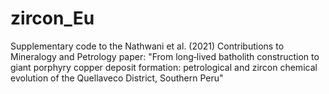 # zircon_Eu
Supplementary code to the Nathwani et al. (2021) Contributions to Mineralogy and Petrology paper: "From long‑lived batholith construction to giant porphyry copper deposit formation: petrological and zircon chemical evolution of the Quellaveco District, Southern Peru"
